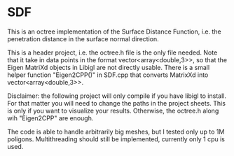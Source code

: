 # SDF

This is an octree implementation of the Surface Distance Function, i.e. the penetration distance in the surface normal direction. 

This is a header project, i.e. the octree.h file is the only file needed. Note that it take in data points in the format vector<array<double,3>>, so that the Eigen MatriXd objects in Libigl are not directly usable. There is a small helper function "Eigen2CPP()" in SDF.cpp that converts MatrixXd into vector<array<double,3>>. 

Disclaimer: the following project will only compile if you have libigl to install. For that matter you will need to change the paths in the project sheets. This is only if you want to visualize your results. Otherwise, the octree.h along wih "Eigen2CPP" are enough. 

The code is able to handle arbitrarily big meshes, but I tested only up to 1M poligons. Multithreading should still be implemented, currently only 1 cpu is used. 
